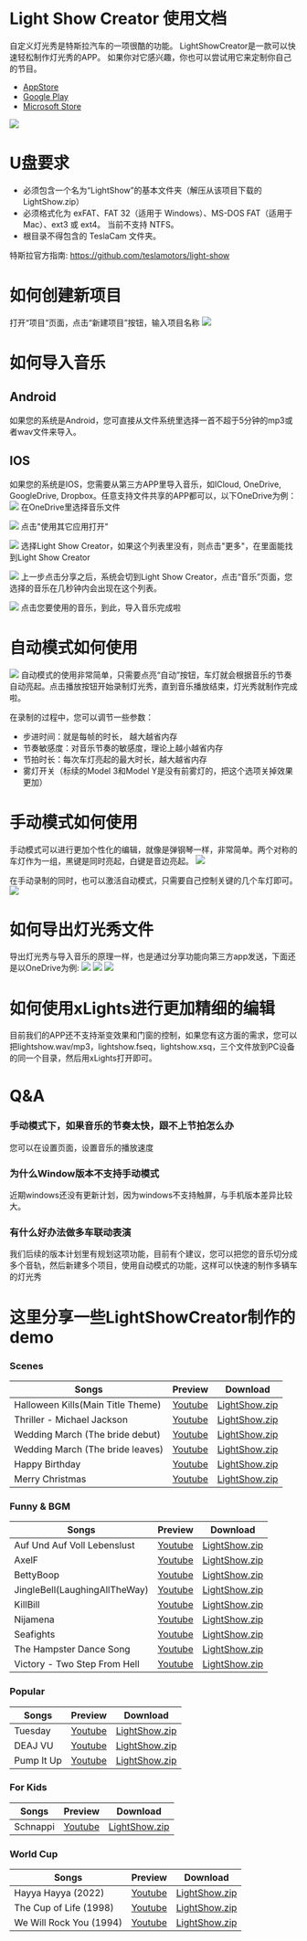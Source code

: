 # Light Show Creator 使用文档
自定义灯光秀是特斯拉汽车的一项很酷的功能。 LightShowCreator是一款可以快速轻松制作灯光秀的APP。 如果你对它感兴趣，你也可以尝试用它来定制你自己的节目。
+ [AppStore](https://apps.apple.com/us/app/light-show-creator/id6446385602)
+ [Google Play](https://play.google.com/store/apps/details?id=com.coding1024.tslshow)
+ [Microsoft Store](https://www.microsoft.com/store/productId/9PL28B7M856D)

![](Images/preview.gif)

# U盘要求
+ 必须包含一个名为“LightShow”的基本文件夹（解压从该项目下载的 LightShow.zip）
+ 必须格式化为 exFAT、FAT 32（适用于 Windows）、MS-DOS FAT（适用于 Mac）、ext3 或 ext4。 当前不支持 NTFS。
+ 根目录不得包含的 TeslaCam 文件夹。

特斯拉官方指南: https://github.com/teslamotors/light-show

# 如何创建新项目
打开“项目”页面，点击“新建项目”按钮，输入项目名称
![](Images/new-project.png)

# 如何导入音乐
## Android
如果您的系统是Android，您可直接从文件系统里选择一首不超于5分钟的mp3或者wav文件来导入。

## IOS
如果您的系统是IOS，您需要从第三方APP里导入音乐，如ICloud, OneDrive, GoogleDrive, Dropbox。任意支持文件共享的APP都可以，以下OneDrive为例：
![](Images/import01.png)
在OneDrive里选择音乐文件

![](Images/import02.png)
点击"使用其它应用打开"

![](Images/import03.png)
选择Light Show Creator，如果这个列表里没有，则点击"更多"，在里面能找到Light Show Creator

![](Images/import04.png)
上一步点击分享之后，系统会切到Light Show Creator，点击“音乐”页面，您选择的音乐在几秒钟内会出现在这个列表。

![](Images/import05.png)
点击您要使用的音乐，到此，导入音乐完成啦

# 自动模式如何使用
![](Images/auto.png)
自动模式的使用非常简单，只需要点亮“自动”按钮，车灯就会根据音乐的节奏自动亮起。点击播放按钮开始录制灯光秀，直到音乐播放结束，灯光秀就制作完成啦。

在录制的过程中，您可以调节一些参数：
+ 步进时间：就是每帧的时长， 越大越省内存
+ 节奏敏感度：对音乐节奏的敏感度，理论上越小越省内存
+ 节拍时长：每次车灯亮起的最大时长，越大越省内存
+ 雾灯开关（标续的Model 3和Model Y是没有前雾灯的，把这个选项关掉效果更加）

# 手动模式如何使用
手动模式可以进行更加个性化的编辑，就像是弹钢琴一样，非常简单。两个对称的车灯作为一组，黑键是同时亮起，白键是音边亮起。
![](Images/manual01.png)

在手动录制的同时，也可以激活自动模式，只需要自己控制关键的几个车灯即可。
![](Images/manual02.png)

# 如何导出灯光秀文件
导出灯光秀与导入音乐的原理一样，也是通过分享功能向第三方app发送，下面还是以OneDrive为例:
![](Images/export01.png)
![](Images/export02.png)
![](Images/export03.png)


# 如何使用xLights进行更加精细的编辑
目前我们的APP还不支持渐变效果和门窗的控制，如果您有这方面的需求，您可以把lightshow.wav/mp3，lightshow.fseq，lightshow.xsq，三个文件放到PC设备的同一个目录，然后用xLights打开即可。

# Q&A
### 手动模式下，如果音乐的节奏太快，跟不上节拍怎么办
您可以在设置页面，设置音乐的播放速度

### 为什么Window版本不支持手动模式
近期windows还没有更新计划，因为windows不支持触屏，与手机版本差异比较大。

### 有什么好办法做多车联动表演
我们后续的版本计划里有规划这项功能，目前有个建议，您可以把您的音乐切分成多个音轨，然后新建多个项目，使用自动模式的功能，这样可以快速的制作多辆车的灯光秀

# 这里分享一些LightShowCreator制作的demo

### Scenes
|Songs|Preview|Download|
|---|---|---|
|Halloween Kills(Main Title Theme)|[Youtube](https://youtu.be/EEkjOqiCXso)|[LightShow.zip](Scenes/HalloweenKills/LightShow.zip)|
|Thriller - Michael Jackson|[Youtube](https://youtu.be/DHbQ05eTug8)|[LightShow.zip](Scenes/Thriller/LightShow.zip)|
|Wedding March (The bride debut)|[Youtube](https://youtu.be/iakQSEtRHS8)|[LightShow.zip](Scenes/Wedding1/LightShow.zip)|
|Wedding March (The bride leaves)|[Youtube](https://youtu.be/Gn86WnPEw6o)|[LightShow.zip](Scenes/Wedding2/LightShow.zip)|
|Happy Birthday|[Youtube](https://youtu.be/c4l5BWJmnm8)|[LightShow.zip](Scenes/HappyBirthday/LightShow.zip)|
|Merry Christmas|[Youtube](https://youtu.be/pC14N6Z2QZY)|[LightShow.zip](Scenes/MerryChristmas/LightShow.zip)|

### Funny & BGM
|Songs|Preview|Download|
|---|---|---|
|Auf Und Auf Voll Lebenslust|[Youtube](https://youtu.be/QG7xRLSWCg0)|[LightShow.zip](Funny&BGM/AufUndAufVollLebenslust/LightShow.zip)|
|AxelF|[Youtube](https://youtu.be/2tdLb02Y96o)|[LightShow.zip](Funny&BGM/AxelF/LightShow.zip)|
|BettyBoop|[Youtube](https://youtu.be/H2x7Mawssjo)|[LightShow.zip](Funny&BGM/BettyBoop/LightShow.zip)|
|JingleBell(LaughingAllTheWay)|[Youtube](https://youtu.be/J-K50W4beiU)|[LightShow.zip](Funny&BGM/JingleBell(LaughingAllTheWay)/LightShow.zip)|
|KillBill|[Youtube](https://youtu.be/6oPdOL5JQ6g)|[LightShow.zip](Funny&BGM/KillBill/LightShow.zip)|
|Nijamena|[Youtube](https://youtu.be/3vFTLrvxN0A)|[LightShow.zip](Funny&BGM/Nijamena/LightShow.zip)|
|Seafights|[Youtube](https://youtu.be/5yDf8Ge_mEE)|[LightShow.zip](Funny&BGM/Seafights/LightShow.zip)|
|The Hampster Dance Song|[Youtube](https://youtu.be/Nl9QJFfxf2Y)|[LightShow.zip](Funny&BGM/TheHampsterDanceSong/LightShow.zip)|
|Victory - Two Step From Hell | [Youtube](https://youtu.be/JfHDj0td7Y8)|[LightShow.zip](Funny&BGM/Vectory/LightShow.zip)

### Popular
|Songs|Preview|Download|
|---|---|---|
|Tuesday|[Youtube](https://youtu.be/dwjc0wLnCfQ)|[LightShow.zip](Popular/Tuesday/LightShow.zip)|
|DEAJ VU|[Youtube](https://youtu.be/dvio49U2RhE)|[LightShow.zip](Popular/DEJA%20VU/LightShow.zip)
|Pump It Up|[Youtube](https://youtu.be/G-VYmN47iyo)|[LightShow.zip](Popular/PumpItUp/LightShow.zip)

### For Kids
|Songs|Preview|Download|
|---|---|---|
|Schnappi|[Youtube](https://youtu.be/b-RGHncYe1Q)|[LightShow.zip](ForKids/Schnappi/LightShow.zip)|

### World Cup
|Songs|Preview|Download|
|---|---|---|
|Hayya Hayya (2022)|[Youtube](https://youtu.be/RpJeS3fIH1s)|[LightShow.zip](WorldCup/HayyaHayya/LightShow.zip)|
|The Cup of Life (1998)|[Youtube](https://youtu.be/cqOPomTxMpo)|[LightShow.zip](WorldCup/TheCupOfLife/LightShow.zip)|
|We Will Rock You (1994)|[Youtube](https://youtu.be/zCorVvQh99k)|[LightShow.zip](WorldCup/WeWillRockYou/LightShow.zip)|
